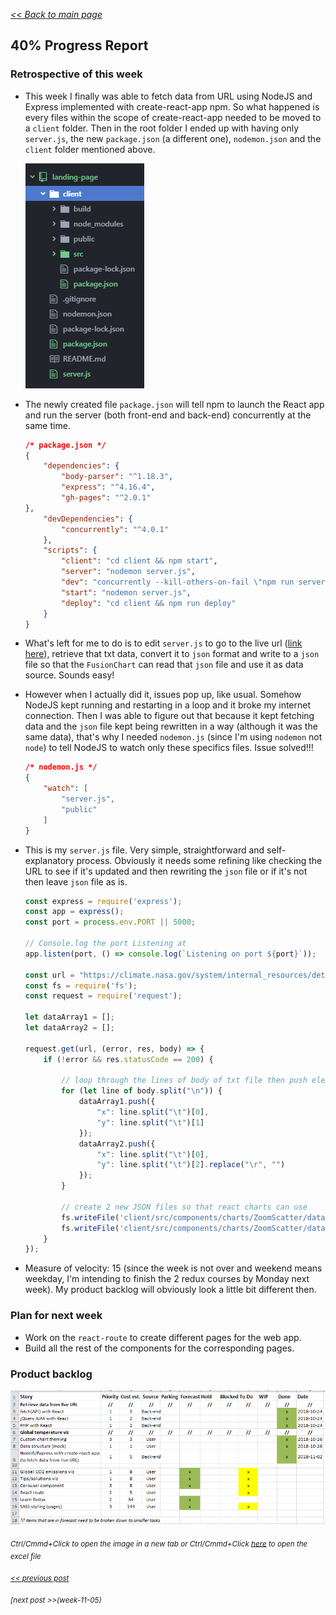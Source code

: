 _[<< Back to main page](https://maggievu.github.io/learning-reactjs/)_

## 40% Progress Report

### Retrospective of this week

- This week I finally was able to fetch data from URL using NodeJS and Express implemented with create-react-app npm. So what happened is every files within the scope of create-react-app needed to be moved to a ```client``` folder. Then in the root folder I ended up with having only ```server.js```, the new ```package.json``` (a different one), ```nodemon.json``` and the ```client``` folder mentioned above.

    ![Excel Backlog](../assets/images/week-10-29/folder-treeview.png "Folder Tree View")

- The newly created file ```package.json``` will tell npm to launch the React app and run the server (both front-end and back-end) concurrently at the same time.

    ```json
    /* package.json */
    {
        "dependencies": {
            "body-parser": "^1.18.3",
            "express": "^4.16.4",
            "gh-pages": "^2.0.1"
    },
        "devDependencies": {
            "concurrently": "^4.0.1"
        },
        "scripts": {
            "client": "cd client && npm start",
            "server": "nodemon server.js",
            "dev": "concurrently --kill-others-on-fail \"npm run server\" \"npm run client\"",
            "start": "nodemon server.js",
            "deploy": "cd client && npm run deploy"
        }
    }
    ```

- What's left for me to do is to edit ```server.js``` to go to the live url ([link here](https://climate.nasa.gov/system/internal_resources/details/original/647_Global_Temperature_Data_File.txt)), retrieve that txt data, convert it to ```json``` format and write to a ```json``` file so that the ```FusionChart``` can read that ```json``` file and use it as data source. Sounds easy!

- However when I actually did it, issues pop up, like usual. Somehow NodeJS kept running and restarting in a loop and it broke my internet connection. Then I was able to figure out that because it kept fetching data and the ```json``` file kept being rewritten in a way (although it was the same data), that's why I needed ```nodemon.js``` (since I'm using ```nodemon``` not ```node```) to tell NodeJS to watch only these specifics files. Issue solved!!!

    ```json
    /* nodemon.js */
    {
        "watch": [
            "server.js",
            "public"
        ]
    }
    ```

- This is my ```server.js``` file. Very simple, straightforward and self-explanatory process. Obviously it needs some refining like checking the URL to see if it's updated and then rewriting the ```json``` file or if it's not then leave ```json``` file as is.

    ```js
    const express = require('express');
    const app = express();
    const port = process.env.PORT || 5000;

    // Console.log the port Listening at
    app.listen(port, () => console.log(`Listening on port ${port}`));

    const url = "https://climate.nasa.gov/system/internal_resources/details/original/647_Global_Temperature_Data_File.txt";
    const fs = require('fs');
    const request = require('request');

    let dataArray1 = [];
    let dataArray2 = [];

    request.get(url, (error, res, body) => {
        if (!error && res.statusCode == 200) {

            // loop through the lines of body of txt file then push elements of lines to dataArray
            for (let line of body.split("\n")) {
                dataArray1.push({
                    "x": line.split("\t")[0],
                    "y": line.split("\t")[1]
                });
                dataArray2.push({
                    "x": line.split("\t")[0],
                    "y": line.split("\t")[2].replace("\r", "")
                });
            }

            // create 2 new JSON files so that react charts can use
            fs.writeFile('client/src/components/charts/ZoomScatter/dataSource/dataset1.json', JSON.stringify(dataArray1), 'utf8');
            fs.writeFile('client/src/components/charts/ZoomScatter/dataSource/dataset2.json', JSON.stringify(dataArray2), 'utf8');
        }
    });
    ```

- Measure of velocity: 15 (since the week is not over and weekend means weekday, I'm intending to finish the 2 redux courses by Monday next week). My product backlog will obviously look a little bit different then.

### Plan for next week

- Work on the ```react-route``` to create different pages for the web app.
- Build all the rest of the components for the corresponding pages.

### Product backlog

[![Excel Backlog](../assets/images/week-10-29/project-40.png "Excel Backlog")](https://maggievu.github.io/learning-reactjs/assets/images/week-10-29/project-40.png)

_<sub>Ctrl/Cmmd+Click to open the image in a new tab or Ctrl/Cmmd+Click [here](https://drive.google.com/open?id=18PGWuh6UoTUE69R7_MoA-4jQ9zRPGQdT) to open the excel file</sub>_

_<sub>[<< previous post](week-10-22)</sub>_

_<sub>[next post >>(week-11-05)</sub>_
